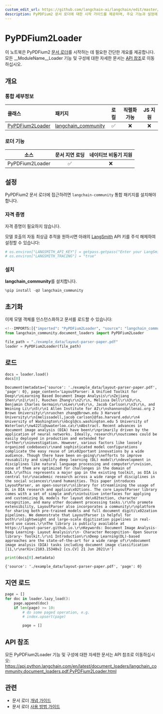 ```yaml
---
custom_edit_url: https://github.com/langchain-ai/langchain/edit/master/docs/docs/integrations/document_loaders/pypdfium2.ipynb
description: PyPDFium2 문서 로더에 대한 시작 가이드를 제공하며, 주요 기능과 설정에 대한 통찰력을 제공합니다.
---
```


# PyPDFium2Loader

이 노트북은 PyPDFium2 [문서 로더](https://python.langchain.com/v0.2/docs/concepts/#document-loaders)를 시작하는 데 필요한 간단한 개요를 제공합니다. 모든 __ModuleName__Loader 기능 및 구성에 대한 자세한 문서는 [API 참조](https://api.python.langchain.com/en/latest/document_loaders/langchain_community.document_loaders.pdf.PyPDFium2Loader.html)로 이동하십시오.

## 개요
### 통합 세부정보

| 클래스 | 패키지 | 로컬 | 직렬화 가능 | JS 지원|
| :--- | :--- | :---: | :---: |  :---: |
| [PyPDFium2Loader](https://api.python.langchain.com/en/latest/document_loaders/langchain_community.document_loaders.pdf.PyPDFium2Loader.html) | [langchain_community](https://api.python.langchain.com/en/latest/community_api_reference.html) | ✅ | ❌ | ❌ | 
### 로더 기능
| 소스 | 문서 지연 로딩 | 네이티브 비동기 지원
| :---: | :---: | :---: |
| PyPDFium2Loader | ✅ | ❌ | 

## 설정

PyPDFium2 문서 로더에 접근하려면 `langchain-community` 통합 패키지를 설치해야 합니다.

### 자격 증명

자격 증명이 필요하지 않습니다.

모델 호출의 자동 최상급 추적을 원하시면 아래의 [LangSmith](https://docs.smith.langchain.com/) API 키를 주석 해제하여 설정할 수 있습니다:

```python
# os.environ["LANGSMITH_API_KEY"] = getpass.getpass("Enter your LangSmith API key: ")
# os.environ["LANGSMITH_TRACING"] = "true"
```


### 설치

**langchain_community**를 설치합니다.

```python
%pip install -qU langchain_community
```


## 초기화

이제 모델 객체를 인스턴스화하고 문서를 로드할 수 있습니다:

```python
<!--IMPORTS:[{"imported": "PyPDFium2Loader", "source": "langchain_community.document_loaders", "docs": "https://api.python.langchain.com/en/latest/document_loaders/langchain_community.document_loaders.pdf.PyPDFium2Loader.html", "title": "PyPDFium2Loader"}]-->
from langchain_community.document_loaders import PyPDFium2Loader

file_path = "./example_data/layout-parser-paper.pdf"
loader = PyPDFium2Loader(file_path)
```


## 로드

```python
docs = loader.load()
docs[0]
```


```output
Document(metadata={'source': './example_data/layout-parser-paper.pdf', 'page': 0}, page_content='LayoutParser: A Unified Toolkit for Deep\r\nLearning Based Document Image Analysis\r\nZejiang Shen\r\n1\r\n(), Ruochen Zhang\r\n2\r\n, Melissa Dell\r\n3\r\n, Benjamin Charles Germain\r\nLee\r\n4\r\n, Jacob Carlson\r\n3\r\n, and Weining Li\r\n5\r\n1 Allen Institute for AI\r\nshannons@allenai.org 2 Brown University\r\nruochen zhang@brown.edu 3 Harvard University\r\n{melissadell,jacob carlson}@fas.harvard.edu\r\n4 University of Washington\r\nbcgl@cs.washington.edu 5 University of Waterloo\r\nw422li@uwaterloo.ca\r\nAbstract. Recent advances in document image analysis (DIA) have been\r\nprimarily driven by the application of neural networks. Ideally, research\r\noutcomes could be easily deployed in production and extended for further\r\ninvestigation. However, various factors like loosely organized codebases\r\nand sophisticated model configurations complicate the easy reuse of im\x02portant innovations by a wide audience. Though there have been on-going\r\nefforts to improve reusability and simplify deep learning (DL) model\r\ndevelopment in disciplines like natural language processing and computer\r\nvision, none of them are optimized for challenges in the domain of DIA.\r\nThis represents a major gap in the existing toolkit, as DIA is central to\r\nacademic research across a wide range of disciplines in the social sciences\r\nand humanities. This paper introduces LayoutParser, an open-source\r\nlibrary for streamlining the usage of DL in DIA research and applica\x02tions. The core LayoutParser library comes with a set of simple and\r\nintuitive interfaces for applying and customizing DL models for layout de\x02tection, character recognition, and many other document processing tasks.\r\nTo promote extensibility, LayoutParser also incorporates a community\r\nplatform for sharing both pre-trained models and full document digiti\x02zation pipelines. We demonstrate that LayoutParser is helpful for both\r\nlightweight and large-scale digitization pipelines in real-word use cases.\r\nThe library is publicly available at https://layout-parser.github.io.\r\nKeywords: Document Image Analysis· Deep Learning· Layout Analysis\r\n· Character Recognition· Open Source library· Toolkit.\r\n1 Introduction\r\nDeep Learning(DL)-based approaches are the state-of-the-art for a wide range of\r\ndocument image analysis (DIA) tasks including document image classification [11,\r\narXiv:2103.15348v2 [cs.CV] 21 Jun 2021\n')
```


```python
print(docs[0].metadata)
```

```output
{'source': './example_data/layout-parser-paper.pdf', 'page': 0}
```

## 지연 로드

```python
page = []
for doc in loader.lazy_load():
    page.append(doc)
    if len(page) >= 10:
        # do some paged operation, e.g.
        # index.upsert(page)

        page = []
```


## API 참조

모든 PyPDFium2Loader 기능 및 구성에 대한 자세한 문서는 API 참조로 이동하십시오: https://api.python.langchain.com/en/latest/document_loaders/langchain_community.document_loaders.pdf.PyPDFium2Loader.html

## 관련

- 문서 로더 [개념 가이드](/docs/concepts/#document-loaders)
- 문서 로더 [사용 방법 가이드](/docs/how_to/#document-loaders)